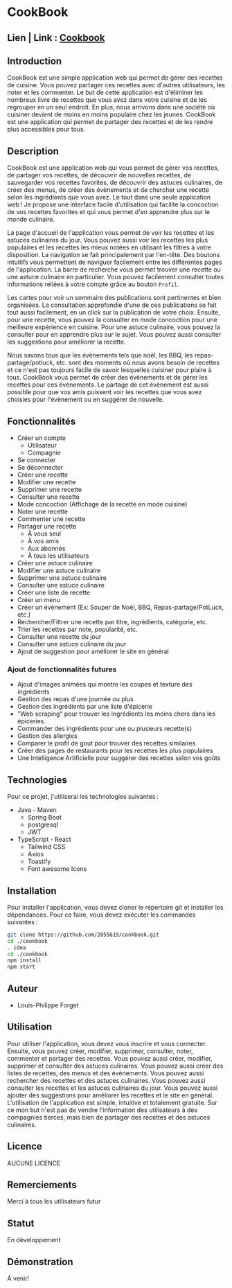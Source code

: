 # CookBook

## Lien | Link : [Cookbook](https://cookbook.quixotic.date/)

## Introduction
CookBook est une simple application web qui permet de gérer des recettes de cuisine. Vous pouvez partager ces recettes avec d'autres utilisateurs, les noter et les commenter. Le but de cette application est d'éliminer les nombreux livre de recettes que vous avez dans votre cuisine et de les regrouper en un seul endroit. En plus, nous arrivons dans une société où cuisiner devient de moins en moins populaire chez les jeunes. CookBook est une application qui permet de partager des recettes et de les rendre plus accessibles pour tous. 

## Description
CookBook est une application web qui vous permet de gérer vos recettes, de partager vos recettes, de découvrir de nouvelles recettes, de sauvegarder vos recettes favorites, de découvrir des astuces culinaires, de créer des menus, de créer des évènements et de chercher une recette selon les ingrédients que vous avez. Le tout dans une seule application web ! Je propose une interface facile d'utilisation qui facilite la concoction de vos recettes favorites et qui vous permet d'en apprendre plus sur le monde culinaire.

La page d'accueil de l'application vous permet de voir les recettes et les astuces culinaires du jour. Vous pouvez aussi voir les recettes les plus populaires et les recettes les mieux notées en utilisant les filtres à votre disposition. La navigation se fait principalement par l'en-tête. Des boutons intuitifs vous permettent de naviguer facilement entre les différentes pages de l'application. La barre de recherche vous permet trouver une recette ou une astuce culinaire en particulier. Vous pouvez facilement consulter toutes informations reliées à votre compte grâce au bouton `Profil`. 

Les cartes pour voir un sommaire des publications sont pertinentes et bien organisées. La consultation approfondie d'une de ces publications se fait tout aussi facilement, en un click sur la publication de votre choix. Ensuite, pour une recette, vous pouvez la consulter en mode concoction pour une meilleure expérience en cuisine. Pour une astuce culinaire, vous pouvez la consulter pour en apprendre plus sur le sujet. Vous pouvez aussi consulter les suggestions pour améliorer la recette.


Nous savons tous que les évènements tels que noël, les BBQ, les repas-partage/potluck, etc. sont des moments où nous avons besoin de recettes et ce n'est pas toujours facile de savoir lesquelles cuisiner pour plaire à tous. CookBook vous permet de créer des évènements et de gérer les recettes pour ces évènements. Le partage de cet évènement est aussi possible pour que vos amis puissent voir les recettes que vous avez choisies pour l'évènement ou en suggérer de nouvelle.
## Fonctionnalités
- Créer un compte
  - Utilisateur
  - Compagnie
- Se connecter
- Se déconnecter
- Créer une recette
- Modifier une recette
- Supprimer une recette
- Consulter une recette
- Mode concoction (Affichage de la recette en mode cuisine)
- Noter une recette
- Commenter une recette
- Partager une recette
  - À vous seul
  - À vos amis
  - Aux abonnés
  - À tous les utilisateurs
- Créer une astuce culinaire
- Modifier une astuce culinaire
- Supprimer une astuce culinaire
- Consulter une astuce culinaire
- Créer une liste de recette
- Créer un menu
- Créer un évènement (Ex: Souper de Noël, BBQ, Repas-partage/PotLuck, etc.)
- Rechercher/Filtrer une recette par titre, ingrédients, catégorie, etc.
- Trier les recettes par note, popularité, etc.
- Consulter une recette du jour
- Consulter une astuce culinaire du jour
- Ajout de suggestion pour améliorer le site en général

### Ajout de fonctionnalités futures
- Ajout d'images animées qui montre les coupes et texture des ingrédients
- Gestion des repas d'une journée ou plus
- Gestion des ingrédients par une liste d'épicerie
- "Web scraping" pour trouver les ingrédients les moins chers dans les épiceries.
- Commander des ingrédients pour une ou plusieurs recette(s)
- Gestion des allergies
- Comparer le profil de gout pour trouver des recettes similaires
- Créer des pages de restaurants pour les recettes les plus populaires
- Une Intelligence Artificielle pour suggérer des recettes selon vos goûts

## Technologies
Pour ce projet, j'utiliserai les technologies suivantes :
- Java - Maven
  - Spring Boot
  - postgresql
  - JWT
- TypeScript - React
  - Tailwind CSS
  - Axios
  - Toastify
  - Font awesome Icons

## Installation
Pour installer l'application, vous devez cloner le répertoire git et installer les dépendances. Pour ce faire, vous devez exécuter les commandes suivantes :
```bash
git clone https://github.com/2055619/cookbook.git
cd ./cookbook
. idea
cd ./cookbook
npm install
npm start
```
## Auteur
- Louis-Philippe Forget

## Utilisation
Pour utiliser l'application, vous devez vous inscrire et vous connecter. Ensuite, vous pouvez créer, modifier, supprimer, consulter, noter, commenter et partager des recettes. Vous pouvez aussi créer, modifier, supprimer et consulter des astuces culinaires. Vous pouvez aussi créer des listes de recettes, des menus et des évènements. Vous pouvez aussi rechercher des recettes et des astuces culinaires. Vous pouvez aussi consulter les recettes et les astuces culinaires du jour. Vous pouvez aussi ajouter des suggestions pour améliorer les recettes et le site en général. L'utilisation de l'application est simple, intuitive et totalement gratuite. Sur ce mon but n'est pas de vendre l'information des utilisateurs à des compagnies tierces, mais bien de partager des recettes et des astuces culinaires.

## Licence
AUCUNE LICENCE

## Remerciements
Merci à tous les utilisateurs futur

## Statut
En développement

## Démonstration
À venir!
